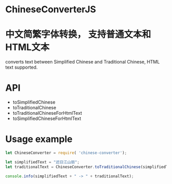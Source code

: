 # ChineseConverterJS
# 中文简繁字体转换， 支持普通文本和HTML文本

converts text between Simplified Chinese and Traditional Chinese, HTML text supported.

# API

- toSimplifiedChinese
- toTraditionalChinese
- toTraditionalChineseForHtmlText
- toSimplifiedChineseForHtmlText

# Usage example

```Javascript
let ChineseConverter = require( 'chinese-converter');

let simplifiedText = "迟日江山丽";
let traditionalText = ChineseConverter.toTraditionalChinese(simplifiedText);

console.info(simplifiedText + " -> " + traditionalText);
```
